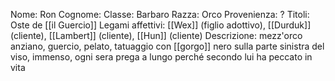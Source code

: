 
Nome: Ron
Cognome: 
Classe: Barbaro
Razza: Orco
Provenienza: ?
Titoli: Oste de [[il Guercio]]
Legami affettivi: [[Wex]] (figlio adottivo), [[Durduk]] (cliente), [[Lambert]] (cliente), [[Hun]] (cliente)
Descrizione: mezz'orco anziano, guercio, pelato, tatuaggio con [[gorgo]] nero sulla parte sinistra del viso, immenso, ogni sera prega a lungo perché secondo lui ha peccato in vita
